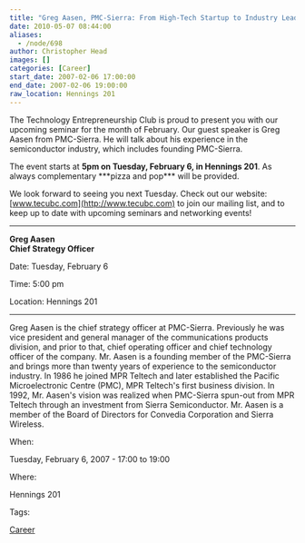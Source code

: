 ```yaml
---
title: "Greg Aasen, PMC-Sierra: From High-Tech Startup to Industry Leader"
date: 2010-05-07 08:44:00
aliases:
  - /node/698
author: Christopher Head
images: []
categories: [Career]
start_date: 2007-02-06 17:00:00
end_date: 2007-02-06 19:00:00
raw_location: Hennings 201
---
```


The Technology Entrepreneurship Club is proud to present you with our upcoming seminar
for the month of February. Our guest speaker is Greg Aasen from PMC-Sierra. He will
talk about his experience in the semiconductor industry, which includes founding PMC-Sierra.

The event starts at **5pm on Tuesday, February 6, in Hennings 201**. As always
complementary \*\*\*pizza and pop\*\*\* will be provided.

We look forward to seeing you next Tuesday. Check out our website: [www.tecubc.com](http://www.tecubc.com) to join our
mailing list, and to keep up to date with upcoming seminars and networking events!

___

**Greg Aasen \
Chief Strategy Officer**

Date: Tuesday, February 6

Time: 5:00 pm

Location: Hennings 201

___

Greg Aasen is the chief strategy officer at PMC-Sierra. Previously he
was vice president and general manager of the communications products
division, and prior to that, chief operating officer and chief
technology officer of the company. Mr. Aasen is a founding member of
the PMC-Sierra and brings more than twenty years of experience to the
semiconductor industry. In 1986 he joined MPR Teltech and later
established the Pacific Microelectronic Centre (PMC), MPR Teltech's
first business division. In 1992, Mr. Aasen's vision was realized when
PMC-Sierra spun-out from MPR Teltech through an investment from Sierra
Semiconductor. Mr. Aasen is a member of the Board of Directors for
Convedia Corporation and Sierra Wireless.

When: 

Tuesday, February 6, 2007 - 17:00 to 19:00

Where: 

Hennings 201

Tags: 

[Career](/career)
